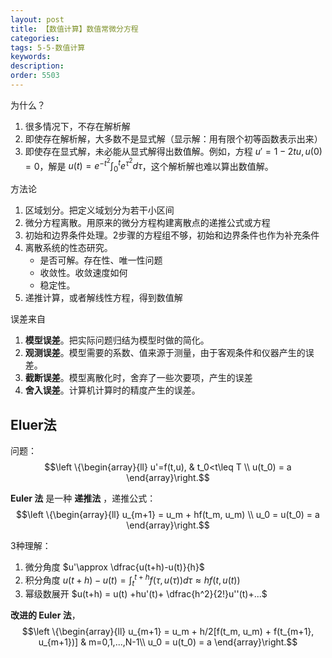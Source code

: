 ```yaml
---
layout: post
title: 【数值计算】数值常微分方程
categories:
tags: 5-5-数值计算
keywords:
description:
order: 5503
---
```


为什么？
1. 很多情况下，不存在解析解
2. 即使存在解析解，大多数不是显式解（显示解：用有限个初等函数表示出来）
3. 即使存在显式解，未必能从显式解得出数值解。例如，方程 $u'=1-2tu,u(0)=0$，解是 $u(t)=e^{-t^2}\int_0^te^{\tau^2}d\tau$，这个解析解也难以算出数值解。


方法论
1. 区域划分。把定义域划分为若干小区间
2. 微分方程离散。用原来的微分方程构建离散点的递推公式或方程
3. 初始和边界条件处理。2步骤的方程组不够，初始和边界条件也作为补充条件
4. 离散系统的性态研究。
    - 是否可解。存在性、唯一性问题
    - 收敛性。收敛速度如何
    - 稳定性。
5. 递推计算，或者解线性方程，得到数值解

误差来自
1. **模型误差**。把实际问题归结为模型时做的简化。
2. **观测误差**。模型需要的系数、值来源于测量，由于客观条件和仪器产生的误差。
3. **截断误差**。模型离散化时，舍弃了一些次要项，产生的误差
4. **舍入误差**。计算机计算时的精度产生的误差。


## Eluer法

问题：
$$\left \{\begin{array}{ll}
u'=f(t,u),  & t_0<t\leq T \\
u(t_0) = a
\end{array}\right.$$


**Euler 法** 是一种 **递推法** ，递推公式：
$$\left \{\begin{array}{ll}
u_{m+1} = u_m + hf(t_m, u_m) \\
u_0 = u(t_0) = a
\end{array}\right.$$

3种理解：
1. 微分角度 $u'\approx \dfrac{u(t+h)-u(t)}{h}$
2. 积分角度 $u(t+h)-u(t)=\int_t^{t+h}f(\tau,u(\tau))d\tau \approx hf(t,u(t))$
3. 幂级数展开 $u(t+h) = u(t) +hu'(t)+ \dfrac{h^2}{2!}u''(t)+...$


**改进的 Euler 法**，
$$\left \{\begin{array}{ll}
u_{m+1} = u_m + h/2[f(t_m, u_m) + f(t_{m+1}, u_{m+1})] & m=0,1,...,N-1\\
u_0 = u(t_0) = a
\end{array}\right.$$
